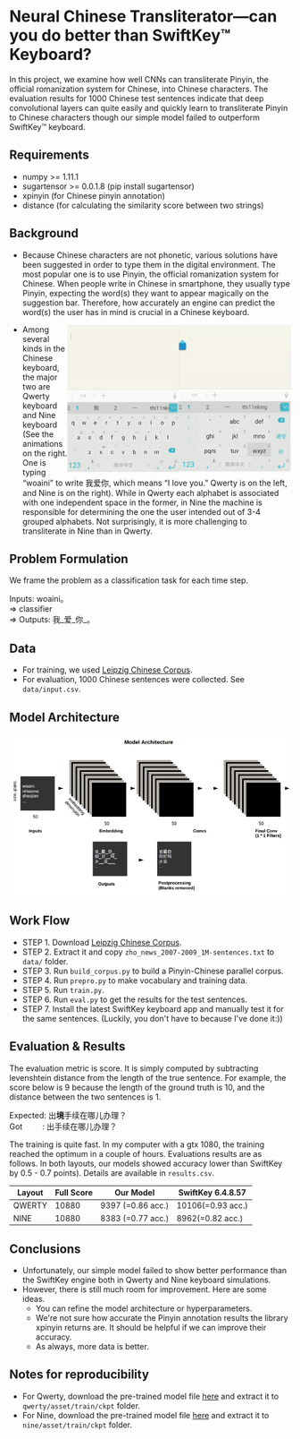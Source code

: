 # Neural Chinese Transliterator—can you do better than SwiftKey™ Keyboard?

In this project, we examine how well CNNs can transliterate Pinyin, the official romanization system for Chinese, into Chinese characters. The evaluation results for 1000 Chinese test sentences indicate that deep convolutional layers can quite easily and quickly learn to transliterate Pinyin to Chinese characters though our simple model failed to outperform SwiftKey™ keyboard.

## Requirements
  * numpy >= 1.11.1
  * sugartensor >= 0.0.1.8 (pip install sugartensor)
  * xpinyin (for Chinese pinyin annotation)
  * distance (for calculating the similarity score between two strings)

## Background

* Because Chinese characters are not phonetic, various solutions have been suggested in order to type them in the digital environment. The most popular one is to use Pinyin, the official romanization system for Chinese. When people write in Chinese in smartphone, they usually type Pinyin, expecting the word(s) they want to appear magically on the suggestion bar. Therefore, how accurately an engine can predict the word(s) the user has in mind is crucial in a Chinese keyboard. 

<img src="images/swiftkey_ten.gif" width="200" align="right"> 
<img src="images/swiftkey_qwerty.gif" width="200" align="right">

* Among several kinds in the Chinese keyboard, the major two are Qwerty keyboard and Nine keyboard (See the animations on the right. One is typing “woaini” to write 我爱你, which means “I love you.” Qwerty is on the left, and Nine is on the right). While in Qwerty each alphabet is associated with one independent space in the former, in Nine the machine is responsible for determining the one the user intended out of 3-4 grouped alphabets. Not surprisingly, it is more challenging to transliterate in Nine than in Qwerty.

## Problem Formulation
We frame the problem as a classification task for each time step.

Inputs: woaini。<br>
=> classifier <br>
=> Outputs: 我_爱_你_。
 
## Data
* For training, we used [Leipzig Chinese Corpus](http://corpora2.informatik.uni-leipzig.de/download.html). 
* For evaluation, 1000 Chinese sentences were collected. See `data/input.csv`.

## Model Architecture

<img src="images/architecture.jpg" align="middle"> 

## Work Flow

* STEP 1. Download [Leipzig Chinese Corpus](http://corpora2.informatik.uni-leipzig.de/downloads/zho_news_2007-2009_1M-text.tar.gz).
* STEP 2. Extract it and copy `zho_news_2007-2009_1M-sentences.txt` to `data/` folder.
* STEP 3. Run `build_corpus.py` to build a Pinyin-Chinese parallel corpus.
* STEP 4. Run `prepro.py` to make vocabulary and training data.
* STEP 5. Run `train.py`.
* STEP 6. Run `eval.py` to get the results for the test sentences.
* STEP 7. Install the latest SwiftKey keyboard app and manually test it for the same sentences. (Luckily, you don't have to because I've done it:))

## Evaluation & Results

The evaluation metric is score. It is simply computed by subtracting levenshtein distance from the length of the true sentence. For example, the score below is 9 because the length of the ground truth is 10, and the distance between the two sentences is 1.

Expected: 出<b>境</b>手续在哪儿办理？<br/>
Got&nbsp;&nbsp;&nbsp;&nbsp;&nbsp;&nbsp;&nbsp;&nbsp;     : 出手续在哪儿办理？

The training is quite fast. In my computer with a gtx 1080, the training reached the optimum in a couple of hours. Evaluations results are as follows. In both layouts, our models showed accuracy lower than SwiftKey by 0.5 - 0.7 points). Details are available in `results.csv`. 

| Layout | Full Score | Our Model | SwiftKey 6.4.8.57 |
|--- |--- |--- |--- |
|QWERTY| 10880 | 9397 (=0.86 acc.) | 10106(=0.93 acc.)|
|NINE| 10880 | 8383 (=0.77 acc.) | 8962(=0.82 acc.)|


## Conclusions
* Unfortunately, our simple model failed to show better performance than the SwiftKey engine both in Qwerty and Nine keyboard simulations.
* However, there is still much room for improvement. Here are some ideas.
  * You can refine the model architecture or hyperparameters.
  * We're not sure how accurate the Pinyin annotation results the library xpinyin returns are. It should be helpful if we can improve their accuracy.
  * As always, more data is better.

## Notes for reproducibility
* For Qwerty, download the pre-trained model file [here](https://drive.google.com/open?id=0B0ZXk88koS2Kdko5SHhtZ2h2RVU) and  extract it to `qwerty/asset/train/ckpt` folder.
* For Nine, download the pre-trained model file [here](https://drive.google.com/open?id=0B0ZXk88koS2KRW94N1VveDdSekU) and extract it to `nine/asset/train/ckpt` folder.

	







